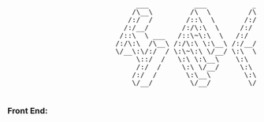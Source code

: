 <pre>

                               ___           ___           ___       ___       ___     
                              /\__\         /\  \         /\__\     /\__\     /\  \    
                             /:/  /        /::\  \       /:/  /    /:/  /    /::\  \   
                            /:/__/        /:/\:\  \     /:/  /    /:/  /    /:/\:\  \  
                           /::\  \ ___   /::\~\:\  \   /:/  /    /:/  /    /:/  \:\  \ 
                          /:/\:\  /\__\ /:/\:\ \:\__\ /:/__/    /:/__/    /:/__/ \:\__\
                          \/__\:\/:/  / \:\~\:\ \/__/ \:\  \    \:\  \    \:\  \ /:/  /
                               \::/  /   \:\ \:\__\    \:\  \    \:\  \    \:\  /:/  / 
                               /:/  /     \:\ \/__/     \:\  \    \:\  \    \:\/:/  /  
                              /:/  /       \:\__\        \:\__\    \:\__\    \::/  /   
                              \/__/         \/__/         \/__/     \/__/     \/__/    

</pre>

<head>
     <style>
          img {
               border-radius: 10px;
               width: 10px;
          }
     </style>
</head>

### Front End: 

<img style="border-radius: 5px!important; height: 30px;" 
src="https://img.shields.io/badge/CSS-212121?&style=for-the-badge&logo=css3&logoColor=white"/> 
<img style="border-radius: 5px; height: 30px;" 
src="https://img.shields.io/badge/HTML-212121?style=for-the-badge&logo=html5&logoColor=white"/>
<img style="border-radius: 5px; height: 30px;" 
src="https://img.shields.io/badge/React-212121?style=for-the-badge&logo=react&logoColor=white"/>
<img style="height: 30px;" 
src="https://img.shields.io/badge/JavaScript-212121?style=for-the-badge&logo=JavaScript&logoColor=white"/>
